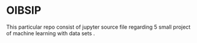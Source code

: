# OIBSIP
This particular repo consist of jupyter source file regarding 5 small project of machine learning with data sets .
